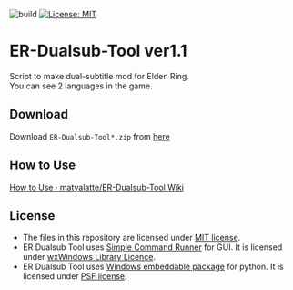 ![build](https://github.com/matyalatte/ER-Dualsub-Tool/actions/workflows/main.yml/badge.svg)
[![License: MIT](https://img.shields.io/badge/License-MIT-yellow.svg)](https://opensource.org/licenses/MIT)

# ER-Dualsub-Tool ver1.1
Script to make dual-subtitle mod for Elden Ring.<br>
You can see 2 languages in the game.

## Download
Download `ER-Dualsub-Tool*.zip` from [here](https://github.com/matyalatte/ER-Dualsub-Tool/releases)

## How to Use
[How to Use · matyalatte/ER-Dualsub-Tool Wiki](https://github.com/matyalatte/ER-Dualsub-Tool/wiki/How-to-Use)

## License
* The files in this repository are licensed under [MIT license](https://github.com/matyalatte/ER-Dualsub-Tool/blob/main/LICENSE).
* ER Dualsub Tool uses [Simple Command Runner](https://github.com/matyalatte/Simple-Command-Runner) for GUI. It is licensed under [wxWindows Library Licence](https://github.com/wxWidgets/wxWidgets/blob/master/docs/licence.txt).
* ER Dualsub Tool uses [Windows embeddable package](https://www.python.org/downloads/windows/) for python. It is licensed under [PSF license](https://docs.python.org/3/license.html).

